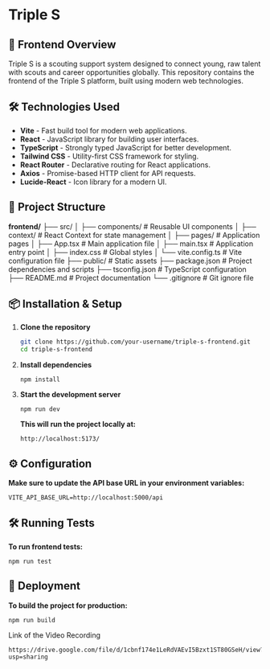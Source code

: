 # Triple S

## 🚀 Frontend Overview
Triple S is a scouting support system designed to connect young, raw talent with scouts and career opportunities globally. This repository contains the frontend of the Triple S platform, built using modern web technologies.

## 🛠️ Technologies Used
- **Vite** - Fast build tool for modern web applications.
- **React** - JavaScript library for building user interfaces.
- **TypeScript** - Strongly typed JavaScript for better development.
- **Tailwind CSS** - Utility-first CSS framework for styling.
- **React Router** - Declarative routing for React applications.
- **Axios** - Promise-based HTTP client for API requests.
- **Lucide-React** - Icon library for a modern UI.

## 📂 Project Structure

**frontend/**
├── src/
│   ├── components/        # Reusable UI components
│   ├── context/           # React Context for state management
│   ├── pages/             # Application pages
│   ├── App.tsx            # Main application file
│   ├── main.tsx           # Application entry point
│   ├── index.css          # Global styles
│   └── vite.config.ts     # Vite configuration file
├── public/                # Static assets
├── package.json           # Project dependencies and scripts
├── tsconfig.json          # TypeScript configuration
├── README.md              # Project documentation
└── .gitignore             # Git ignore file


## 📦 Installation & Setup
1. **Clone the repository**  
   ```sh
   git clone https://github.com/your-username/triple-s-frontend.git
   cd triple-s-frontend
    ```
2. **Install dependencies**
    ```
    npm install
    ```
3. **Start the development server**
    ```
    npm run dev
    ```
   **This will run the project locally at:**
   ```
   http://localhost:5173/
   ```
## ⚙️ Configuration
   **Make sure to update the API base URL in your environment variables:**
   ```
   VITE_API_BASE_URL=http://localhost:5000/api
   ```

## 🛠️ Running Tests
  **To run frontend tests:**
  ```
  npm run test
  ```

## 🚀 Deployment
  **To build the project for production:**
  ```
  npm run build
  ```

Link of the Video Recording
```
https://drive.google.com/file/d/1cbnf174e1LeRdVAEvI5Bzxt1ST80GSeH/view?usp=sharing
```